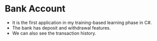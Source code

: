 # Bank Account
* It is the first application in my training-based learning phase in C#. 
* The bank has deposit and withdrawal features. 
* We can also see the transaction history.
